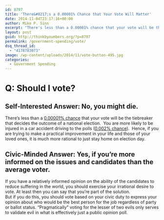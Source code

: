 ```yaml
---
id: 8707
title: 'There&#8217;s a 0.00001% Chance that Your Vote Will Matter'
date: 2014-11-04T23:17:16+00:00
author: Mike P. Sinn
excerpt: "There's less than a 0.00001% chance that your vote will be the tiebreaker that decides the outcome of a national elections.You are more likely to be injured in a car accident driving to the polls (0.002% chance).  Hence, if you are trying to make a practical improvement in your life and those of your loved ones, it is much more rational to just stay home on election day."
layout: post
guid: http://thinkbynumbers.org/?p=8707
permalink: /government-spending/vote/
dsq_thread_id:
  - "4178783073"
image: /wp-content/uploads/2014/11/vote-button-495.jpg
categories:
  - Government Spending
---
```

# Q: Should I vote?

## Self-Interested Answer: No, you might die.

<div>
  There&#8217;s less than a <a href="https://www.quora.com/What-are-the-odds-that-my-vote-changes-the-outcome-of-an-election">0.00001% chance</a> that your vote will be the tiebreaker that decides the outcome of a national election.  You are more likely to be injured in a car accident driving to the polls (<a href="https://crashstats.nhtsa.dot.gov/Api/Public/ViewPublication/811552">0.002% chance</a>).  Hence, if you are trying to make a practical improvement in your life and those of your loved ones, it is much more rational to just stay home on election day.
</div>

<div>
  <h2>
    Civic-Minded Answer: Yes, if you&#8217;re more informed on the issues and candidates than the average voter.
  </h2>
  
  <div>
    If you have a relatively informed opinion on the ability of the candidates to reduce suffering in the world, you should exercise your irrational desire to vote. At least then you can say that you&#8217;re part of the solution.
  </div>
  
  <div>
  </div>
  
  <div>
    But if you do this, you should vote based on your civic duty to express your opinion about who would be the best person for the job regardless of party or ballot status. &#8220;Pragmatically&#8221; voting for the lesser of two evils only serves to validate evil in what is effectively just a public opinion poll.
  </div>
</div>

&nbsp;

<span class="embed-youtube" style="text-align:center; display: block;"></span>

&nbsp;

<span class="embed-youtube" style="text-align:center; display: block;"></span>